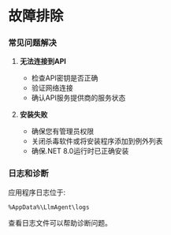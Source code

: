 # 故障排除

### 常见问题解决

1. **无法连接到API**
   - 检查API密钥是否正确
   - 验证网络连接
   - 确认API服务提供商的服务状态

2. **安装失败**
   - 确保您有管理员权限
   - 关闭杀毒软件或将安装程序添加到例外列表
   - 确保.NET 8.0运行时已正确安装

### 日志和诊断

应用程序日志位于:
```
%AppData%\LlmAgent\logs
```

查看日志文件可以帮助诊断问题。 